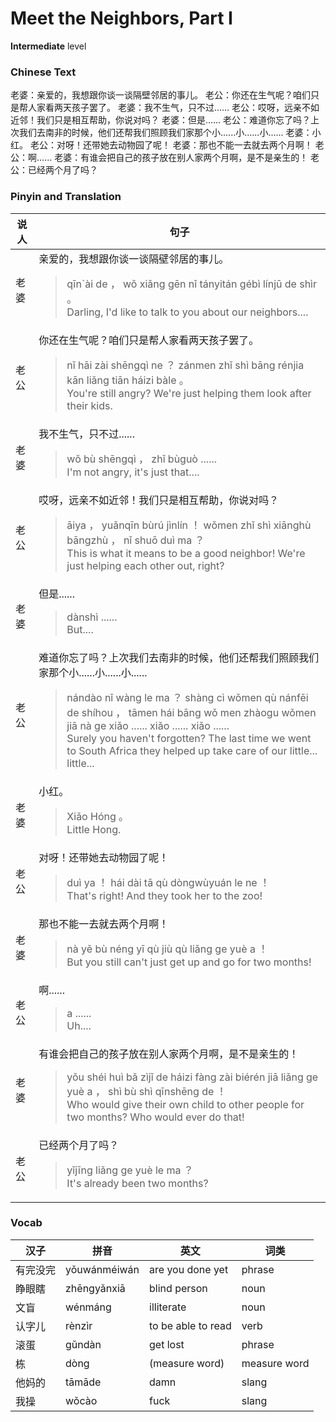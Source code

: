 # Meet the Neighbors, Part I
**Intermediate** level
### Chinese Text
老婆：亲爱的，我想跟你谈一谈隔壁邻居的事儿。
老公：你还在生气呢？咱们只是帮人家看两天孩子罢了。
老婆：我不生气，只不过......
老公：哎呀，远亲不如近邻！我们只是相互帮助，你说对吗？
老婆：但是......
老公：难道你忘了吗？上次我们去南非的时候，他们还帮我们照顾我们家那个小......小......小......
老婆：小红。
老公：对呀！还带她去动物园了呢！
老婆：那也不能一去就去两个月啊！
老公：啊......
老婆：有谁会把自己的孩子放在别人家两个月啊，是不是亲生的！
老公：已经两个月了吗？

### Pinyin and Translation
|说人|句子|
|----|----|
|老婆|亲爱的，我想跟你谈一谈隔壁邻居的事儿。<blockquote>qīn`ài de ， wǒ xiǎng gēn nǐ tányitán gébì línjū de shìr 。<br />Darling, I'd like to talk to you about our neighbors....</blockquote>|
|老公|你还在生气呢？咱们只是帮人家看两天孩子罢了。<blockquote>nǐ hāi zài shēngqì ne ？ zánmen zhǐ shì bāng rénjia kān liǎng tiān háizi bàle 。<br />You're still angry? We're just helping them look after their kids.</blockquote>|
|老婆|我不生气，只不过......<blockquote>wǒ bù shēngqì ， zhǐ bùguò ......<br />I'm not angry, it's just that....</blockquote>|
|老公|哎呀，远亲不如近邻！我们只是相互帮助，你说对吗？<blockquote>āiya ， yuǎnqīn bùrú jìnlín ！ wǒmen zhǐ shì xiānghù bāngzhù ， nǐ shuō duì ma ？<br />This is what it means to be a good neighbor! We're just helping each other out, right?</blockquote>|
|老婆|但是......<blockquote>dànshì ......<br />But....</blockquote>|
|老公|难道你忘了吗？上次我们去南非的时候，他们还帮我们照顾我们家那个小......小......小......<blockquote>nándào nǐ wàng le ma ？ shàng cì wǒmen qù nánfēi de shíhou ， tāmen hái bāng wǒ men zhàogu wǒmen jiā nà ge xiǎo ...... xiǎo ...... xiǎo ......<br />Surely you haven't forgotten? The last time we went to South Africa they helped up take care of our little... little...</blockquote>|
|老婆|小红。<blockquote>Xiǎo Hóng 。<br />Little Hong.</blockquote>|
|老公|对呀！还带她去动物园了呢！<blockquote>duì ya ！ hái dài tā qù dòngwùyuán le ne ！<br />That's right! And they took her to the zoo!</blockquote>|
|老婆|那也不能一去就去两个月啊！<blockquote>nà yě bù néng yī qù jiù qù liǎng ge yuè a ！<br />But you still can't just get up and go for two months!</blockquote>|
|老公|啊......<blockquote>a ......<br />Uh....</blockquote>|
|老婆|有谁会把自己的孩子放在别人家两个月啊，是不是亲生的！<blockquote>yǒu shéi huì bǎ zìjǐ de háizi fàng zài biérén jiā liǎng ge yuè a ， shì bù shì qīnshēng de ！<br />Who would give their own child to other people for two months? Who would ever do that!</blockquote>|
|老公|已经两个月了吗？<blockquote>yǐjīng liǎng ge yuè le ma ？<br />It's already been two months?</blockquote>|
### Vocab
|汉子|拼音|英文|词类|
|----|----|----|----|
|有完没完|yǒuwánméiwán|are you done yet|phrase|
|睁眼瞎|zhēngyǎnxiā|blind person|noun|
|文盲|wénmáng|illiterate|noun|
|认字儿|rènzìr|to be able to read|verb|
|滚蛋|gǔndàn|get lost|phrase|
|栋|dòng|(measure word)|measure word|
|他妈的|tāmāde|damn|slang|
|我操|wǒcào|fuck|slang|